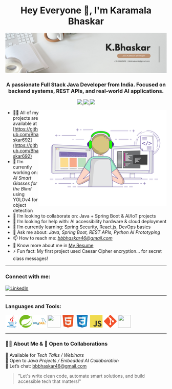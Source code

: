 <h1 align="center">Hey Everyone 👋, I'm Karamala Bhaskar</h1>

<div align="center">
  <img src="Bhaskarbanner.png" alt="Banner" />
</div>

<h3 align="center">A passionate Full Stack Java Developer from India. Focused on backend systems, REST APIs, and real-world AI applications.</h3>

<p align="center">
  <a href="https://github.com/Bhaskar692">
    <img src="https://img.shields.io/github/followers/your-github-username?label=Follow&style=social" />
  </a>
  <a href="mailto:bbbhaskar46@gmail.com">
    <img src="https://img.shields.io/badge/Gmail-Karamala%20Bhaskar-red?logo=gmail&style=flat-square" />
  </a>
  <a href="www.linkedin.com/in/karamala-bhaskar">
    <img src="https://img.shields.io/badge/LinkedIn-Karamala%20Bhaskar-blue?logo=linkedin&style=flat-square" />
  </a>
</p>

<img align="right" alt="Coding" width="400" src="https://raw.githubusercontent.com/devSouvik/devSouvik/master/gif3.gif">



- 👨‍💻 All of my projects are available at [https://github.com/Bhaskar692](https://github.com/Bhaskar692)
- 🔭 I’m currently working on: *AI Smart Glasses for the Blind* using YOLOv4 for object detection
- 👯 I’m looking to collaborate on: Java + Spring Boot & AI/IoT projects
- 🤝 I’m looking for help with: AI accessibility hardware & cloud deployment
- 🌱 I’m currently learning: Spring Security, React.js, DevOps basics
- 💬 Ask me about: *Java, Spring Boot, REST APIs, Python AI Prototyping*
- 📫 How to reach me: *bbbhaskar46@gmail.com*
- 📄 Know more about me in [My Resume](https://link-to-your-resume.com)
- ⚡ Fun fact: My first project used Caesar Cipher encryption... for secret class messages!

---

<h3 align="left">Connect with me:</h3>
<p align="left">
  <a href="https://www.linkedin.com/in/karamala-bhaskar/" target="blank"><img align="center" src="https://raw.githubusercontent.com/rahuldkjain/github-profile-readme-generator/master/src/images/icons/Social/linked-in-alt.svg" alt="LinkedIn" height="30" width="40" /></a>
</p>

---

<h3 align="left">Languages and Tools:</h3>
<p align="left">
  <img src="https://raw.githubusercontent.com/devicons/devicon/master/icons/java/java-original.svg" width="40" height="40"/>
  <img src="https://raw.githubusercontent.com/devicons/devicon/master/icons/spring/spring-original.svg" width="40" height="40"/>
  <img src="https://raw.githubusercontent.com/devicons/devicon/master/icons/mysql/mysql-original-wordmark.svg" width="40" height="40"/>
  <img src="https://www.vectorlogo.zone/logos/getpostman/getpostman-icon.svg" width="40" height="40"/>
  <img src="https://raw.githubusercontent.com/devicons/devicon/master/icons/html5/html5-original.svg" width="40" height="40"/>
  <img src="https://raw.githubusercontent.com/devicons/devicon/master/icons/css3/css3-original.svg" width="40" height="40"/>
  <img src="https://raw.githubusercontent.com/devicons/devicon/master/icons/javascript/javascript-original.svg" width="40" height="40"/>
  <img src="https://raw.githubusercontent.com/devicons/devicon/master/icons/git/git-original.svg" width="40" height="40"/>
  <img src="https://cdn.worldvectorlogo.com/logos/eclipse-11.svg" width="40" height="40"/>
</p>


---

### 👨‍💼 About Me & 🤝 Open to Collaborations

🎤 Available for *Tech Talks / Webinars*  
🤝 Open to *Java Projects / Embedded AI Collaboration*  
📧 Let’s chat: [bbbhaskar46@gmail.com](mailto:bbbhaskar46@gmail.com)

> "Let's write clean code, automate smart solutions, and build accessible tech that matters!"
